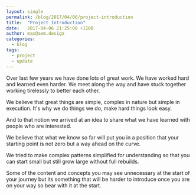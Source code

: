 ```yaml
---
layout: single
permalink: /blog/2017/04/06/project-introduction
title:  "Project Introduction"
date:   2017-04-06 21:25:00 +1100
author: max@aem.design
categories:
  - blog
tags:
  - project
  - update
---
```


Over last few years we have done lots of great work. We have worked hard and learned even harder. We meet along the way and have stuck together working tirelessly to better each other.

We believe that great things are simple, complex in nature but simple in execution. It's why we do things we do, make hard things look easy.

And to that notion we arrived at an idea to share what we have learned with people who are interested.

We believe that what we know so far will put you in a position that your starting point is not zero but a way ahead on the curve.

We tried to make complex patterns simplified for understanding so that you can start small but still grow large without full rebuilds.

Some of the content and concepts you may see unnecessary at the start of your journey but its something that will be harder to introduce once you are on your way so bear with it at the start.
